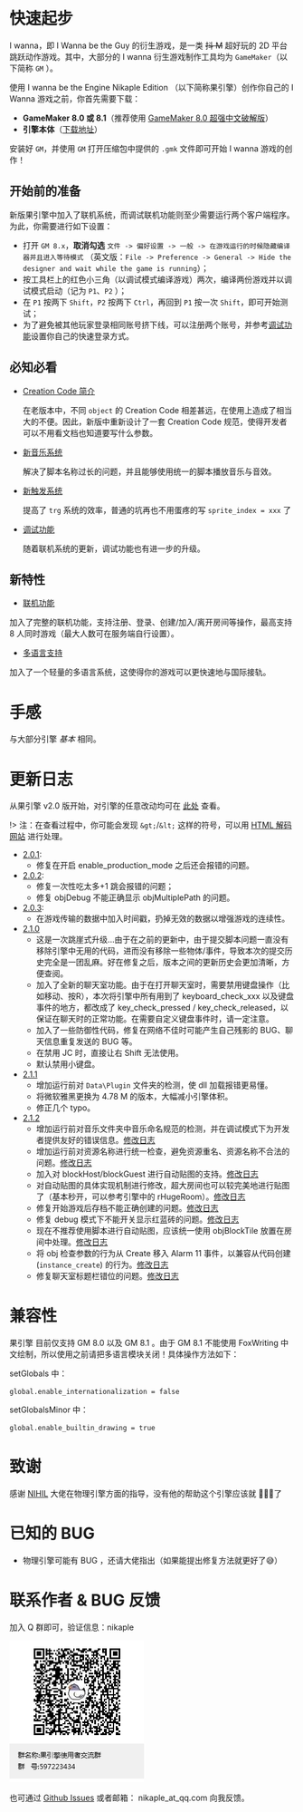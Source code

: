 # 快速起步

I wanna，即 I Wanna be the Guy 的衍生游戏，是一类 ~~抖 M~~ 超好玩的 2D 平台跳跃动作游戏。其中，大部分的 I wanna 衍生游戏制作工具均为 `GameMaker`（以下简称 `GM` ）。

使用 I wanna be the Engine Nikaple Edition （以下简称果引擎）创作你自己的 I Wanna 游戏之前，你首先需要下载：

- **GameMaker 8.0 或 8.1**（推荐使用 [GameMaker 8.0 超强中文破解版](https://iwbte-nikaple-edition-1255674901.cos.ap-guangzhou.myqcloud.com/engine/Super_Gamemaker8_1.4.2_Install.exe)）
- **引擎本体**（[下载地址](https://iwbte-nikaple-edition-1255674901.cos.ap-guangzhou.myqcloud.com/engine/iwbte-nikaple-edition-2.1.2.zip)）

安装好 `GM`，并使用 `GM` 打开压缩包中提供的 `.gmk` 文件即可开始 I wanna 游戏的创作！

## 开始前的准备

新版果引擎中加入了联机系统，而调试联机功能则至少需要运行两个客户端程序。为此，你需要进行如下设置：

- 打开 `GM 8.x`，**取消勾选** `文件 -> 偏好设置 -> 一般 -> 在游戏运行的时候隐藏编译器并且进入等待模式` （英文版：`File -> Preference -> General -> Hide the designer and wait while the game is running`）；
- 按工具栏上的红色小三角（以调试模式编译游戏）两次，编译两份游戏并以调试模式启动（记为 `P1`、`P2` ）；
- 在 `P1` 按两下 `Shift`，`P2` 按两下 `Ctrl`，再回到 `P1` 按一次 `Shift`，即可开始测试；
- 为了避免被其他玩家登录相同账号挤下线，可以注册两个账号，并参考[调试功能](/debug?id=快速登录)设置你自己的快速登录方式。

## 必知必看

- [Creation Code 简介](cc.md)

  在老版本中，不同 `object` 的 Creation Code 相差甚远，在使用上造成了相当大的不便。因此，新版中重新设计了一套 Creation Code 规范，使得开发者可以不用看文档也知道要写什么参数。

* [新音乐系统](music.md)

  解决了脚本名称过长的问题，并且能够使用统一的脚本播放音乐与音效。

* [新触发系统](trigger.md)

  提高了 `trg` 系统的效率，普通的坑再也不用蛋疼的写 `sprite_index = xxx` 了

* [调试功能](debug.md)

  随着联机系统的更新，调试功能也有进一步的升级。

## 新特性

- [联机功能](network.md)

加入了完整的联机功能，支持注册、登录、创建/加入/离开房间等操作，最高支持 8 人同时游戏（最大人数可在服务端自行设置）。

- [多语言支持](i18n.md)

加入了一个轻量的多语言系统，这使得你的游戏可以更快速地与国际接轨。

# 手感

与大部分引擎 _基本_ 相同。

# 更新日志

从果引擎 v2.0 版开始，对引擎的任意改动均可在 [此处](https://github.com/Nikaple/iwbt-nikaple-engine/commits/master) 查看。

!> 注：在查看过程中，你可能会发现 `&gt;`/`&lt;` 这样的符号，可以用 [HTML 解码网站](http://www.convertstring.com/EncodeDecode/HtmlDecode) 进行处理。

- [2.0.1](https://github.com/Nikaple/iwbt-nikaple-engine/commit/d3fd736a1222a4212bcf18bc456e8c8ce5cef777):
  - 修复在开启 enable_production_mode 之后还会报错的问题。
- [2.0.2](https://github.com/Nikaple/iwbt-nikaple-engine/commit/97d0e617771a5a1f5a9a80bb0100b61d33b7f43d):
  - 修复一次性吃太多+1 跳会报错的问题；
  - 修复 objDebug 不能正确显示 objMultiplePath 的问题。
- [2.0.3](https://github.com/Nikaple/iwbt-nikaple-engine/commit/113906151ea30a3af402aa4cd17a881a814d9d42):
  - 在游戏传输的数据中加入时间戳，扔掉无效的数据以增强游戏的连续性。
- [2.1.0](https://github.com/Nikaple/iwbt-nikaple-engine/commit/2cfd34e401fc1668f86aa316c47376c4eb429265)
  - 这是一次跳崖式升级...由于在之前的更新中，由于提交脚本问题一直没有移除引擎中无用的代码，进而没有移除一些物体/事件，导致本次的提交历史完全是一团乱麻。好在修复之后，版本之间的更新历史会更加清晰，方便查阅。
  - 加入了全新的聊天室功能。由于在打开聊天室时，需要禁用键盘操作（比如移动、按R），本次将引擎中所有用到了 keyboard_check_xxx 以及键盘事件的地方，都改成了 key_check_pressed / key_check_released，以保证在聊天时的正常功能。在需要自定义键盘事件时，请一定注意。
  - 加入了一些防御性代码，修复在网络不佳时可能产生自己残影的 BUG、聊天信息重复发送的 BUG 等。
  - 在禁用 JC 时，直接让右 Shift 无法使用。
  - 默认禁用小键盘。
- [2.1.1](https://github.com/Nikaple/iwbt-nikaple-engine/commit/ff9c28b73944a28ecfa58117de5fe6d276235557)
  - 增加运行前对 `Data\Plugin` 文件夹的检测，使 dll 加载报错更易懂。
  - 将微软雅黑更换为 4.78 M 的版本，大幅减小引擎体积。
  - 修正几个 typo。
- [2.1.2](https://github.com/Nikaple/iwbt-nikaple-engine/commit/33194c8548ed553c252729258ccb7ce513a097e5)
  - 增加运行前对音乐文件夹中音乐命名规范的检测，并在调试模式下为开发者提供友好的错误信息。[修改日志](https://github.com/Nikaple/iwbt-nikaple-engine/commit/9e9e47cc001cef4a3cbc666a416fe600df34d1d5)
  - 增加运行前对资源名称进行统一检查，避免资源重名、资源名称不合法的问题。[修改日志](https://github.com/Nikaple/iwbt-nikaple-engine/commit/97c0944b7fe6f86023feece17dad225667f61ce1)
  - 加入对 blockHost/blockGuest 进行自动贴图的支持。[修改日志](https://github.com/Nikaple/iwbt-nikaple-engine/commit/6764ee1ab37ec11bc23895bc912505ebe523a608)
  - 对自动贴图的具体实现机制进行修改，超大房间也可以较完美地进行贴图了（基本秒开，可以参考引擎中的 rHugeRoom）。[修改日志](https://github.com/Nikaple/iwbt-nikaple-engine/commit/6764ee1ab37ec11bc23895bc912505ebe523a608)
  - 修复开始游戏后存档不能正确创建的问题。[修改日志](https://github.com/Nikaple/iwbt-nikaple-engine/commit/249eebc63bbb5f5d60258059cd80415f951dee74)
  - 修复 debug 模式下不能开关显示红蓝砖的问题。[修改日志](https://github.com/Nikaple/iwbt-nikaple-engine/commit/24ed370bceac18f800016595c4a6a8ddd29da3b7)
  - 现在不推荐使用脚本进行自动贴图，应该统一使用 objBlockTile 放置在房间中处理。[修改日志](https://github.com/Nikaple/iwbt-nikaple-engine/commit/0e51a5a9bae179c56691f8d25021e9296329dfd4)
  - 将 obj 检查参数的行为从 Create 移入 Alarm 11 事件，以兼容从代码创建 (`instance_create`) 的行为。[修改日志](https://github.com/Nikaple/iwbt-nikaple-engine/commit/9d8387b8469c101a1c368a5493e5ae9008cbd03a)
  - 修复聊天室标题栏错位的问题。[修改日志](https://github.com/Nikaple/iwbt-nikaple-engine/commit/9e0b4d422ae3be03fd09f72ea7b1dc3776d6e1b9)

# 兼容性

果引擎 目前仅支持 GM 8.0 以及 GM 8.1 。由于 GM 8.1 不能使用 FoxWriting 中文绘制，所以使用之前请把多语言模块关闭！具体操作方法如下：

setGlobals 中：

```gml
global.enable_internationalization = false
```

setGlobalsMinor 中：

```gml
global.enable_builtin_drawing = true
```

# 致谢

感谢 [NIHIL](http://tieba.baidu.com/home/main?un=towanoICIT) 大佬在物理引擎方面的指导，没有他的帮助这个引擎应该就 :chicken::chicken::chicken:了

# 已知的 BUG

- 物理引擎可能有 BUG ，还请大佬指出（如果能提出修复方法就更好了:sweat_smile:）

# 联系作者 & BUG 反馈

加入 Q 群即可，验证信息：nikaple

![QR Code](_images/group.png)

也可通过 [Github Issues](https://github.com/nikaple/iwbt-nikaple-engine-doc/issues) 或者邮箱： nikaple_at_qq.com 向我反馈。
